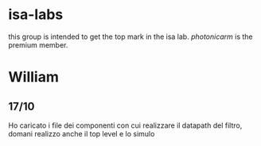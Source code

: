 # isa-labs
this group is intended to get the top mark in the isa lab. *photonicarm* is the premium member.
# William
## 17/10
Ho caricato i file dei componenti con cui realizzare il datapath del filtro, domani realizzo anche il top level e lo simulo
